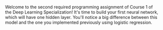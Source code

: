 Welcome to the second required programming assignment of Course 1 of the Deep Learning Specialization! 
It's time to build your first neural network, which will have one hidden layer. 
You'll notice a big difference between this model and the one you implemented previously using logistic regression.  


